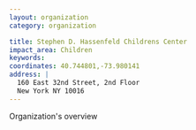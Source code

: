 ```yaml
---
layout: organization
category: organization

title: Stephen D. Hassenfeld Childrens Center
impact_area: Children
keywords: 
coordinates: 40.744801,-73.980141
address: |
  160 East 32nd Street, 2nd Floor
  New York NY 10016
---
```

Organization's overview
